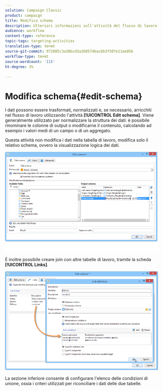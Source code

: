 ```yaml
---
solution: Campaign Classic
product: campaign
title: Modifica schema
description: Ulteriori informazioni sull'attività del flusso di lavoro Modifica schema
audience: workflow
content-type: reference
topic-tags: targeting-activities
translation-type: tm+mt
source-git-commit: 972885c3a38bcd3a260574bacbb3f507e11ae05b
workflow-type: tm+mt
source-wordcount: '115'
ht-degree: 3%

---
```



# Modifica schema{#edit-schema}

I dati possono essere trasformati, normalizzati e, se necessario, arricchiti nel flusso di lavoro utilizzando l&#39;attività **[!UICONTROL Edit schema]**. Viene generalmente utilizzato per normalizzare la struttura dei dati: è possibile rinominare le colonne di output o modificarne il contenuto, calcolando ad esempio i valori medi di un campo o di un aggregato.

Questa attività non modifica i dati nella tabella di lavoro, modifica solo il relativo schema, ovvero la visualizzazione logica dei dati.

![](assets/wf_manipulation_box.png)

È inoltre possibile creare join con altre tabelle di lavoro, tramite la scheda **[!UICONTROL Links]**.

![](assets/wf_manipulation_box_link_tab.png)

La sezione inferiore consente di configurare l&#39;elenco delle condizioni di unione, ossia i criteri utilizzati per riconciliare i dati delle due tabelle.
